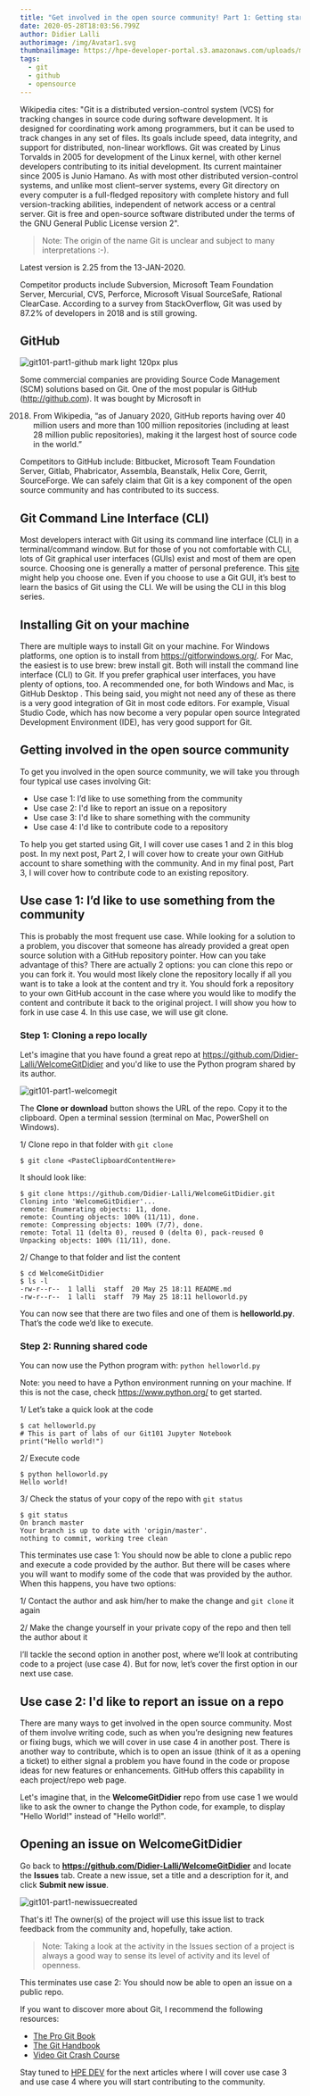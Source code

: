 ```yaml
---
title: "Get involved in the open source community! Part 1: Getting started with Git"
date: 2020-05-28T18:03:56.799Z
author: Didier Lalli
authorimage: /img/Avatar1.svg
thumbnailimage: https://hpe-developer-portal.s3.amazonaws.com/uploads/media/2020/3/git-icon-1788c-1590702885345.png
tags:
  - git
  - github
  - opensource
---
```

Wikipedia cites: "Git is a distributed version-control system (VCS) for
tracking changes in source code during software development. It is
designed for coordinating work among programmers, but it can be used to
track changes in any set of files. Its goals include speed, data
integrity, and support for distributed, non-linear workflows. Git was
created by Linus Torvalds in 2005 for development of the Linux kernel,
with other kernel developers contributing to its initial development.
Its current maintainer since 2005 is Junio Hamano. As with most other
distributed version-control systems, and unlike most client–server
systems, every Git directory on every computer is a full-fledged
repository with complete history and full version-tracking abilities,
independent of network access or a central server. Git is free and
open-source software distributed under the terms of the GNU General
Public License version 2".

> Note: The origin of the name Git is unclear and subject to many
> interpretations :-).

Latest version is 2.25 from the 13-JAN-2020.

Competitor products include Subversion, Microsoft Team Foundation
Server, Mercurial, CVS, Perforce, Microsoft Visual SourceSafe, Rational
ClearCase. According to a survey from StackOverflow, Git was used by
87.2% of developers in 2018 and is still growing.

## GitHub

![git101-part1-github mark light 120px plus](/img/github-mark.png)

Some commercial companies are providing Source Code Management (SCM)
solutions based on Git. One of the most popular is GitHub
(<http://github.com>). It was bought by Microsoft in

2018. From Wikipedia, “as of January 2020, GitHub reports having over 40
      million users and more than 100 million repositories (including at least
      28 million public repositories), making it the largest host of source
      code in the world.”

Competitors to GitHub include: Bitbucket, Microsoft Team Foundation
Server, Gitlab, Phabricator, Assembla, Beanstalk, Helix Core, Gerrit,
SourceForge. We can safely claim that Git is a key component of the open
source community and has contributed to its success.

## Git Command Line Interface (CLI)

Most developers interact with Git using its command line interface (CLI)
in a terminal/command window. But for those of you not comfortable with
CLI, lots of Git graphical user interfaces (GUIs) exist and most of them
are open source. Choosing one is generally a matter of personal
preference. This
[site](https://en.wikipedia.org/wiki/Comparison_of_Git_GUIs) might help
you choose one. Even if you choose to use a Git GUI, it’s best to learn
the basics of Git using the CLI. We will be using the CLI in this blog
series.

## Installing Git on your machine

There are multiple ways to install Git on your machine. For Windows
platforms, one option is to install from
<https://gitforwindows.org/>. For Mac, the
easiest is to use brew: brew install git. Both will install the command
line interface (CLI) to Git. If you prefer graphical user interfaces,
you have plenty of options, too. A recommended one, for both Windows and
Mac, is GitHub Desktop . This being said, you might not need any of
these as there is a very good integration of Git in most code editors.
For example, Visual Studio Code, which has now become a very popular
open source Integrated Development Environment (IDE), has very good
support for Git.

## Getting involved in the open source community

To get you involved in the open source community, we will take you
through four typical use cases involving Git:

* Use case 1: I’d like to use something from the community
* Use case 2: I'd like to report an issue on a repository
* Use case 3: I'd like to share something with the community
* Use case 4: I'd like to contribute code to a repository

To help you get started using Git, I will cover use cases 1 and 2 in
this blog post. In my next post, Part 2, I will cover how to create your
own GitHub account to share something with the community. And in my
final post, Part 3, I will cover how to contribute code to an existing
repository.

## Use case 1: I’d like to use something from the community

This is probably the most frequent use case. While looking for a
solution to a problem, you discover that someone has already provided a
great open source solution with a GitHub repository pointer. How can you
take advantage of this? There are actually 2 options: you can clone this
repo or you can fork it. You would most likely clone the repository
locally if all you want is to take a look at the content and try it. You
should fork a repository to your own GitHub account in the case where
you would like to modify the content and contribute it back to the
original project. I will show you how to fork in use case 4. In this use
case, we will use git clone.

### Step 1: Cloning a repo locally

Let's imagine that you have found a great repo at
<https://github.com/Didier-Lalli/WelcomeGitDidier>
and you'd like to use the Python program shared by its author.

![git101-part1-welcomegit](https://hpe-developer-portal.s3.amazonaws.com/uploads/media/2020/3/welcomegit-1590699942819.png)

The **Clone or download** button shows the URL of the repo. Copy it to
the clipboard. Open a terminal session (terminal on Mac, PowerShell on
Windows).

1/ Clone repo in that folder with `git clone`

```
$ git clone <PasteClipboardContentHere>
```

It should look like:

```
$ git clone https://github.com/Didier-Lalli/WelcomeGitDidier.git
Cloning into 'WelcomeGitDidier'...
remote: Enumerating objects: 11, done.
remote: Counting objects: 100% (11/11), done.
remote: Compressing objects: 100% (7/7), done.
remote: Total 11 (delta 0), reused 0 (delta 0), pack-reused 0
Unpacking objects: 100% (11/11), done.
```

2/ Change to that folder and list the content

```
$ cd WelcomeGitDidier
$ ls -l
-rw-r--r--  1 lalli  staff  20 May 25 18:11 README.md
-rw-r--r--  1 lalli  staff  79 May 25 18:11 helloworld.py
```

You can now see that there are two files and one of them is
**helloworld.py**. That’s the code we’d like to execute.

### Step 2: Running shared code

You can now use the Python program with: `python helloworld.py`

Note: you need to have a Python environment running on your machine. If
this is not the case, check
<https://www.python.org/> to get started.

1/ Let’s take a quick look at the code

```
$ cat helloworld.py 
# This is part of labs of our Git101 Jupyter Notebook 
print("Hello world!")
```

2/ Execute code

```
$ python helloworld.py 
Hello world!
```

3/ Check the status of your copy of the repo with `git status`

```
$ git status
On branch master
Your branch is up to date with 'origin/master'.
nothing to commit, working tree clean
```

This terminates use case 1: You should now be able to clone a public
repo and execute a code provided by the author. But there will be cases
where you will want to modify some of the code that was provided by the
author. When this happens, you have two options:

1/ Contact the author and ask him/her to make the change and `git clone`
it again

2/ Make the change yourself in your private copy of the repo and then
tell the author about it

I’ll tackle the second option in another post, where we’ll look at
contributing code to a project (use case 4). But for now, let’s cover
the first option in our next use case.

## Use case 2: I'd like to report an issue on a repo

There are many ways to get involved in the open source community. Most
of them involve writing code, such as when you’re designing new features
or fixing bugs, which we will cover in use case 4 in another post. There
is another way to contribute, which is to open an issue (think of it as
a opening a ticket) to either signal a problem you have found in the
code or propose ideas for new features or enhancements. GitHub offers
this capability in each project/repo web page.

Let's imagine that, in the **WelcomeGitDidier** repo from use case 1 we
would like to ask the owner to change the Python code, for example, to
display "Hello World!" instead of "Hello world!".

## Opening an issue on WelcomeGitDidier

Go back to
**<https://github.com/Didier-Lalli/WelcomeGitDidier>**
and locate the **Issues** tab. Create a new issue, set a title and a
description for it, and click **Submit new issue**.

![git101-part1-newissuecreated](https://hpe-developer-portal.s3.amazonaws.com/uploads/media/2020/3/newissuecreated-1590699914277.png)

That's it! The owner(s) of the project will use this issue list to track
feedback from the community and, hopefully, take action.

> Note: Taking a look at the activity in the Issues section of a project
> is always a good way to sense its level of activity and its level of
> openness.

This terminates use case 2: You should now be able to open an issue on a
public repo.

If you want to discover more about Git, I recommend the following
resources:

* [The Pro Git Book](https://www.git-scm.com/book/en/v2)
* [The Git
  Handbook](https://guides.github.com/introduction/git-handbook)
* [Video Git Crash Course](https://youtu.be/SWYqp7iY_Tc)

Stay tuned to [HPE DEV](https://developer.hpe.com/blog) for the next
articles where I will cover use case 3 and use case 4 where you will
start contributing to the community.